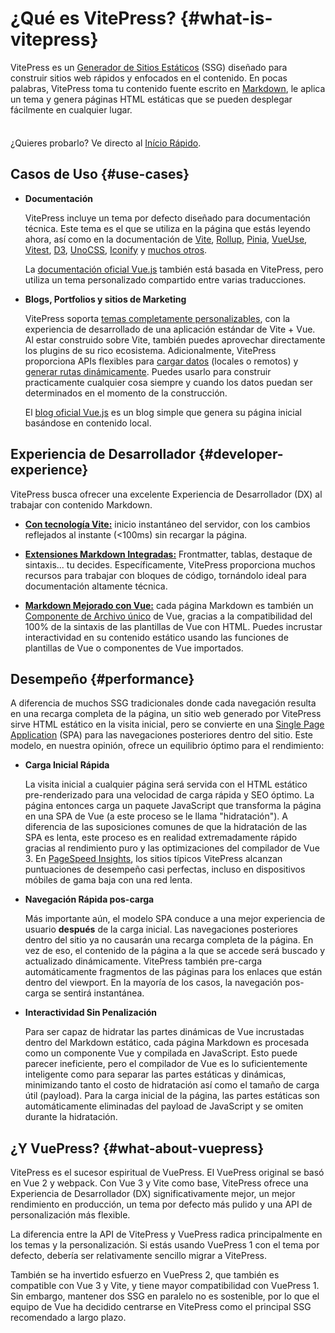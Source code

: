 # ¿Qué es VitePress? {#what-is-vitepress}

VitePress es un [Generador de Sitios Estáticos](https://en.wikipedia.org/wiki/Static_site_generator) (SSG) diseñado para construir sitios web rápidos y enfocados en el contenido. En pocas palabras, VitePress toma tu contenido fuente escrito en [Markdown](https://en.wikipedia.org/wiki/Markdown), le aplica un tema y genera páginas HTML estáticas que se pueden desplegar fácilmente en cualquier lugar.

<div class="tip custom-block" style="padding-top: 8px">
  
¿Quieres probarlo? Ve directo al [Início Rápido](./getting-started).

</div>

## Casos de Uso {#use-cases}

- **Documentación**

  VitePress incluye un tema por defecto diseñado para documentación técnica. Este tema es el que se utiliza en la página que estás leyendo ahora, así como en la documentación de [Vite](https://vitejs.dev/), [Rollup](https://rollupjs.org/), [Pinia](https://pinia.vuejs.org/), [VueUse](https://vueuse.org/), [Vitest](https://vitest.dev/), [D3](https://d3js.org/), [UnoCSS](https://unocss.dev/), [Iconify](https://iconify.design/) y [muchos otros](https://github.com/search?q=/"vitepress":+/+language:json&type=code).

  La [documentación oficial Vue.js](https://vuejs.org/) también está basada en VitePress, pero utiliza un tema personalizado compartido entre varias traducciones.

- **Blogs, Portfolios y sitios de Marketing**

  VitePress soporta [temas completamente personalizables](./custom-theme), con la experiencia de desarrollado de una aplicación estándar de Vite + Vue. Al estar construido sobre Vite, también puedes aprovechar directamente los plugins de su rico ecosistema. Adicionalmente, VitePress proporciona APIs flexibles para [cargar datos](./data-loading) (locales o remotos) y [generar rutas dinámicamente](./routing#dynamic-routes). Puedes usarlo para construir practicamente cualquier cosa siempre y cuando los datos puedan ser determinados en el momento de la construcción.

  El [blog oficial Vue.js](https://blog.vuejs.org/) es un blog simple que genera su página inicial basándose en contenido local.

## Experiencia de Desarrollador {#developer-experience}

VitePress busca ofrecer una excelente Experiencia de Desarrollador (DX) al trabajar con contenido Markdown.

- **[Con tecnología Vite:](https://vitejs.dev/)** inicio instantáneo del servidor, con los cambios reflejados al instante (<100ms) sin recargar la página.

- **[Extensiones Markdown Integradas:](./markdown)** Frontmatter, tablas, destaque de sintaxis... tu decides. Específicamente, VitePress proporciona muchos recursos para trabajar con bloques de código, tornándolo ideal para documentación altamente técnica.

- **[Markdown Mejorado con Vue:](./using-vue)** cada página Markdown es también un [Componente de Archivo único](https://vuejs.org/guide/scaling-up/sfc.html) de Vue, gracias a la compatibilidad del 100% de la sintaxis de las plantillas de Vue con HTML.  Puedes incrustar interactividad en su contenido estático usando las funciones de plantillas de Vue o componentes de Vue importados.

## Desempeño {#performance}

A diferencia de muchos SSG tradicionales donde cada navegación resulta en una recarga completa de la página, un sitio web generado por VitePress sirve HTML estático en la visita inicial, pero se convierte en una [Single Page Application](https://en.wikipedia.org/wiki/Single-page_application) (SPA) para las navegaciones posteriores dentro del sitio. Este modelo, en nuestra opinión, ofrece un equilibrio óptimo para el rendimiento:

- **Carga Inicial Rápida**

  La visita inicial a cualquier página será servida con el HTML estático pre-renderizado para una velocidad de carga rápida y SEO óptimo. La página entonces carga un paquete JavaScript que transforma la página en una SPA de Vue (a este proceso se le llama "hidratación"). A diferencia de las suposiciones comunes de que la hidratación de las SPA es lenta, este proceso es en realidad extremadamente rápido gracias al rendimiento puro y las optimizaciones del compilador de Vue 3. En [PageSpeed Insights](https://pagespeed.web.dev/report?url=https%3A%2F%2Fvitepress.dev%2F), los sitios típicos VitePress alcanzan puntuaciones de desempeño casi perfectas, incluso en dispositivos móbiles de gama baja con una red lenta.

- **Navegación Rápida pos-carga**

  Más importante aún, el modelo SPA conduce a una mejor experiencia de usuario **después** de la carga inicial. Las navegaciones posteriores dentro del sitio ya no causarán una recarga completa de la página. En vez de eso, el contenido de la página a la que se accede será buscado y actualizado dinámicamente. VitePress también pre-carga automáticamente fragmentos de las páginas para los enlaces que están dentro del viewport. En la mayoría de los casos, la navegación pos-carga se sentirá instantánea.

- **Interactividad Sin Penalización**

  Para ser capaz de hidratar las partes dinámicas de Vue incrustadas dentro del Markdown estático, cada página Markdown es procesada como un componente Vue y compilada en JavaScript. Esto puede parecer ineficiente, pero el compilador de Vue es lo suficientemente inteligente como para separar las partes estáticas y dinámicas, minimizando tanto el costo de hidratación así como el tamaño de carga útil (payload). Para la carga inicial de la página, las partes estáticas son automáticamente eliminadas del payload de JavaScript y se omiten durante la hidratación.

## ¿Y VuePress? {#what-about-vuepress}

VitePress es el sucesor espiritual de VuePress. El VuePress original se basó en Vue 2 y webpack. Con Vue 3 y Vite como base, VitePress ofrece una Experiencia de Desarrollador (DX) significativamente mejor, un mejor rendimiento en producción, un tema por defecto más pulido y una API de personalización más flexible.

La diferencia entre la API de VitePress y VuePress radica principalmente en los temas y la personalización. Si estás usando VuePress 1 con el tema por defecto, debería ser relativamente sencillo migrar a VitePress.

También se ha invertido esfuerzo en VuePress 2, que también es compatible con Vue 3 y Vite, y tiene mayor compatibilidad con VuePress 1. Sin embargo, mantener dos SSG en paralelo no es sostenible, por lo que el equipo de Vue ha decidido centrarse en VitePress como el principal SSG recomendado a largo plazo.
